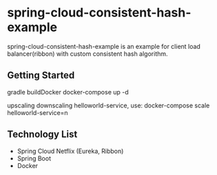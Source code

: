 # spring-cloud-consistent-hash-example

spring-cloud-consistent-hash-example is an example for client load balancer(ribbon) with custom consistent hash algorithm.

## Getting Started
gradle buildDocker
docker-compose up -d

upscaling downscaling helloworld-service, use:
docker-compose scale helloworld-service=n

## Technology List
* Spring Cloud Netflix (Eureka, Ribbon)
* Spring Boot
* Docker